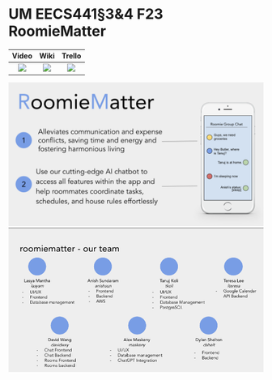 # UM EECS441§3&4 F23 RoomieMatter

| Video  |  Wiki |  Trello  |
|:-----:|:-----:|:--------:|
|[<img src="https://eecs441.eecs.umich.edu/img/admin/video.png">](https://youtu.be/zfQ5DVqRz34)|[<img src="https://eecs441.eecs.umich.edu/img/admin/wiki.png">](https://github.com/AlexMaskeny/RoomieMatter/wiki)|[<img src="https://eecs441.eecs.umich.edu/img/admin/trello.png">](https://trello.com/b/5Bg8azLq/roomiematter441)|

![Elevator Pitch](.github/images/title_image.png) <!-- MUST be placed in user-images.githubusercontent.com -->
![Team](.github/images/team.png)

[video_page]: [[https://youtu.be/sample]](https://youtu.be/zfQ5DVqRz34)
[wiki_page]: [https://github.com/member/team/wiki](https://github.com/AlexMaskeny/RoomieMatter/wiki)
[agile_page]: https://trello.com/b/5Bg8azLq/roomiematter441

